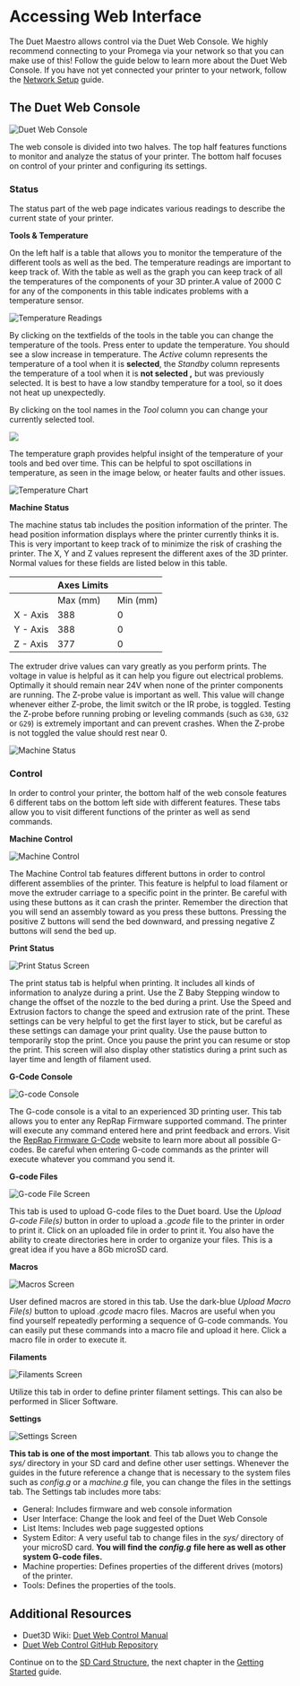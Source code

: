 # Accessing Web Interface

The Duet Maestro allows control via the Duet Web Console. We highly recommend connecting to your Promega via your network so that you can make use of this! Follow the guide below to learn more about the Duet Web Console. If you have not yet connected your printer to your network, follow the [Network Setup](https://m3d.gitbook.io/promega-docs/getting-started/network-setup) guide.

## The Duet Web Console

![Duet Web Console](../.gitbook/assets/emt1fnpmleipvcwg-dwchomepage.PNG)

The web console is divided into two halves. The top half features functions to monitor and analyze the status of your printer. The bottom half focuses on control of your printer and configuring its settings.

### Status

The status part of the web page indicates various readings to describe the current state of your printer.

**Tools & Temperature**

On the left half is a table that allows you to monitor the temperature of the different tools as well as the bed. The temperature readings are important to keep track of. With the table as well as the graph you can keep track of all the temperatures of the components of your 3D printer.A value of 2000 C for any of the components in this table indicates problems with a temperature sensor.

![Temperature Readings](../.gitbook/assets/jm1k1cnqkqqtq02c-temperaturereadings.png)

By clicking on the textfields of the tools in the table you can change the temperature of the tools. Press enter to update the temperature. You should see a slow increase in temperature. The _Active_ column represents the temperature of a tool when it is **selected**, the _Standby_ column represents the temperature of a tool when it is **not selected ,** but was previously selected. It is best to have a low standby temperature for a tool, so it does not heat up unexpectedly.

By clicking on the tool names in the _Tool_ column you can change your currently selected tool.

![](../.gitbook/assets/selectedandnotselectedtools.png)

The temperature graph provides helpful insight of the temperature of your tools and bed over time. This can be helpful to spot oscillations in temperature, as seen in the image below, or heater faults and other issues.

![Temperature Chart](../.gitbook/assets/2yy87zxfggiujlap-temperaturechart.PNG)

**Machine Status**

The machine status tab includes the position information of the printer. The head position information displays where the printer currently thinks it is. This is very important to keep track of to minimize the risk of crashing the printer. The X, Y and Z values represent the different axes of the 3D printer. Normal values for these fields are listed below in this table.

|  | Axes Limits |  |
| --- | --- | --- |
|  | Max \(mm\) | Min \(mm\) |
| X - Axis | 388 | 0 |
| Y - Axis | 388 | 0 |
| Z - Axis | 377 | 0 |

The extruder drive values can vary greatly as you perform prints. The voltage in value is helpful as it can help you figure out electrical problems. Optimally it should remain near 24V when none of the printer components are running. The Z-probe value is important as well. This value will change whenever either Z-probe, the limit switch or the IR probe, is toggled. Testing the Z-probe before running probing or leveling commands \(such as `G30`, `G32` or `G29`\) is extremely important and can prevent crashes. When the Z-probe is not toggled the value should rest near 0.

![Machine Status](../.gitbook/assets/38yr6g32ydtjmfdm-machinestatus.PNG)

### Control

In order to control your printer, the bottom half of the web console features 6 different tabs on the bottom left side with different features. These tabs allow you to visit different functions of the printer as well as send commands.

**Machine Control**

![Machine Control](../.gitbook/assets/z81qrjdadnqori0d-machinecontrol.PNG)

The Machine Control tab features different buttons in order to control different assemblies of the printer. This feature is helpful to load filament or move the extruder carriage to a specific point in the printer. Be careful with using these buttons as it can crash the printer. Remember the direction that you will send an assembly toward as you press these buttons. Pressing the positive Z buttons will send the bed downward, and pressing negative Z buttons will send the bed up.

**Print Status**

![Print Status Screen](../.gitbook/assets/jsgiizguus48ntax-printsettingsscreen.PNG)

The print status tab is helpful when printing. It includes all kinds of information to analyze during a print. Use the Z Baby Stepping window to change the offset of the nozzle to the bed during a print. Use the Speed and Extrusion factors to change the speed and extrusion rate of the print. These settings can be very helpful to get the first layer to stick, but be careful as these settings can damage your print quality. Use the pause button to temporarily stop the print. Once you pause the print you can resume or stop the print. This screen will also display other statistics during a print such as layer time and length of filament used.

**G-Code Console**

![G-code Console](../.gitbook/assets/levflucsim14bjh0-gcodescreen.PNG)

The G-code console is a vital to an experienced 3D printing user. This tab allows you to enter any RepRap Firmware supported command. The printer will execute any command entered here and print feedback and errors. Visit the [RepRap Firmware G-Code](https://reprap.org/wiki/G-code) website to learn more about all possible G-codes. Be careful when entering G-code commands as the printer will execute whatever you command you send it.

**G-code Files**

![G-code File Screen](../.gitbook/assets/vuhuksyxberfyakj-gcodefilescreen.PNG)

This tab is used to upload G-code files to the Duet board. Use the _Upload G-code File\(s\)_ button in order to upload a _.gcode_ file to the printer in order to print it. Click on an uploaded file in order to print it. You also have the ability to create directories here in order to organize your files. This is a great idea if you have a 8Gb microSD card.

**Macros**

![Macros Screen](../.gitbook/assets/fewjngk0vnk3rcgd-macrosscreen.PNG)

User defined macros are stored in this tab. Use the dark-blue _Upload Macro File\(s\)_ button to upload _.gcode_ macro files. Macros are useful when you find yourself repeatedly performing a sequence of G-code commands. You can easily put these commands into a macro file and upload it here. Click a macro file in order to execute it.

**Filaments**

![Filaments Screen](../.gitbook/assets/dlsuoxidsmtdjsar-filamentsscreen.PNG)

Utilize this tab in order to define printer filament settings. This can also be performed in Slicer Software.

**Settings**

![Settings Screen](../.gitbook/assets/726ggigphugtd2tt-settingsscreen.PNG)

**This tab is one of the most important**. This tab allows you to change the _sys/_ directory in your SD card and define other user settings. Whenever the guides in the future reference a change that is necessary to the system files such as _config.g_  or a _machine.g_ file, you can change the files in the settings tab. The Settings tab includes more tabs:

* General: Includes firmware and web console information
* User Interface: Change the look and feel of the Duet Web Console
* List Items: Includes web page suggested options
* System Editor: A very useful tab to change files in the _sys/_ directory of your microSD card. **You will find the** _**config.g**_ **file here as well as other system G-code files.**
* Machine properties: Defines properties of the different drives \(motors\) of the printer.
* Tools: Defines the properties of the tools.

## Additional Resources

* Duet3D Wiki: [Duet Web Control Manual](https://duet3d.dozuki.com/Wiki/Duet_Web_Control_Manual#main)
* [Duet Web Control GitHub Repository](https://github.com/chrishamm/DuetWebControl)

Continue on to the [SD Card Structure](https://m3d.gitbook.io/promega-docs/getting-started/sd-card-structure), the next chapter in the [Getting Started](https://m3d.gitbook.io/promega-docs/getting-started) guide.

